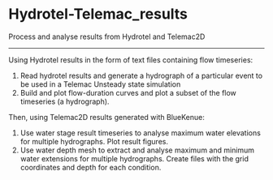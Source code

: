 # Hydrotel-Telemac_results
Process and analyse results from Hydrotel and Telemac2D
___

Using Hydrotel results in the form of text files containing flow timeseries:

1. Read hydrotel results and generate a hydrograph of a particular event to be used in a Telemac Unsteady state simulation
2. Build and plot flow-duration curves and plot a subset of the flow timeseries (a hydrograph).

Then, using Telemac2D results generated with BlueKenue:

1. Use water stage result timeseries to analyse maximum water elevations for multiple hydrographs. Plot result figures.
2. Use water depth mesh to extract and analyse maximum and minimum water extensions for multiple hydrographs. Create files with the grid coordinates and depth for each condition.
